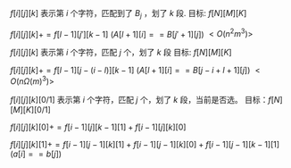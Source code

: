 $f[i][j][k]$ 表示第 $i$ 个字符，匹配到了 $B_j$ ，划了 $k$ 段.   目标: $f[N][M][K]$

$f[i][j][k]+=f[l-1][j'][k-1]$     $(A[l+1][i]==B[j'+1][j])$    $<O(n^2m^3)>$ 



$f[i][j][k]$ 表示第 $i$ 个字符，匹配 $j$ 个，划了 $k$ 段  目标: $f[N][M][K]$

$f[i][j][k]+=f[l-1][j-(i-l)][k-1]$     $(A[l+1][i]==B[j-i+l+1][j])$    $<O(nΩ(m)^3)>$



$f[i][j][k][0/1]$ 表示第 $i$ 个字符，匹配 $j$ 个，划了 $k$ 段，当前是否选。 目标：$f[N][M][K][0/1]$

$f[i][j][k][0]+=f[i-1][j][k-1][1]+f[i-1][j][k][0]$

$f[i][j][k][1]+=f[i-1][j-1][k][1]+f[i-1][j-1][k][0]+f[i-1][j-1][k-1][1]$     $(a[i]==b[j])$ 

